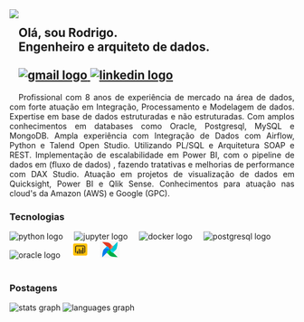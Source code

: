 <img align="left" height="150" src="https://avatars.githubusercontent.com/u/36868958?s=400&u=e9eee92b01e2a0b9265b06c682f825f23a69c0ce&v=4"  />

###
<h2 align="left">Olá, sou Rodrigo. <br>Engenheiro e arquiteto de dados.
  <br>
  <div align="left">
    <br>
  <a href="rodrigon.aguilarlimitada@gmail.com" target="_blank">
    <img src="https://img.shields.io/static/v1?message=Gmail&logo=gmail&label=&color=D14836&logoColor=white&labelColor=&style=for-the-badge" height="35" alt="gmail logo"  />
  </a>
  <a href="https://www.linkedin.com/in/rodrigo-nascimento-aguilar-828b51b9/" target="_blank">
    <img src="https://img.shields.io/static/v1?message=LinkedIn&logo=linkedin&label=&color=0077B5&logoColor=white&labelColor=&style=for-the-badge" height="35" alt="linkedin logo"  />
  </a>
</div>
</h2>
<p style="text-align: justify;text-justify: inter-word;">Profissional com 8 anos de experiência de mercado na área de dados, com forte atuação em Integração, Processamento e Modelagem de dados. 
Expertise em base de dados estruturadas e não estruturadas. Com amplos conhecimentos em databases como Oracle, Postgresql, MySQL e MongoDB.
Ampla experiência com Integração de Dados com Airflow, Python e Talend Open Studio. Utilizando PL/SQL e Arquitetura SOAP e REST.
Implementação de escalabilidade em Power BI, com o pipeline de dados em (fluxo de dados) , fazendo tratativas e melhorias de performance com DAX Studio.
Atuação em projetos de visualização de dados em Quicksight, Power BI e Qlik Sense. 
Conhecimentos para atuação nas cloud's da Amazon (AWS) e Google (GPC). 
</p>

<h3>Tecnologias</h3>
<div align="left">
  <img src="https://cdn.jsdelivr.net/gh/devicons/devicon/icons/python/python-original.svg" height="30" alt="python logo"  />
  <img width="12" />
  <img src="https://cdn.jsdelivr.net/gh/devicons/devicon/icons/jupyter/jupyter-original.svg" height="30" alt="jupyter logo"  />
  <img width="12" />
  <img src="https://cdn.jsdelivr.net/gh/devicons/devicon/icons/docker/docker-original.svg" height="30" alt="docker logo"  />
  <img width="12" />
  <img src="https://cdn.jsdelivr.net/gh/devicons/devicon/icons/postgresql/postgresql-original.svg" height="30" alt="postgresql logo"  />
  <img width="12" />
  <img src="https://cdn.jsdelivr.net/gh/devicons/devicon/icons/oracle/oracle-original.svg" height="30" alt="oracle logo"  />
  <img width="12" />
  <img src="icons8-power-bi-48.png" height="30" alt="powerbi logo"  />
  <img width="12" />
  <img src="airflow.png" height="30" alt="airflow logo"  />
</div>

<br>
<h3>Postagens</h3>

<div align="left">
  <img src="https://github-readme-stats.vercel.app/api?username=rnaguilar&hide_title=false&hide_rank=false&show_icons=true&include_all_commits=true&count_private=true&disable_animations=false&theme=dracula&locale=en&hide_border=false" height="150" alt="stats graph"  />
  <img src="https://github-readme-stats.vercel.app/api/top-langs?username=rnaguilar&locale=en&hide_title=false&layout=compact&card_width=320&langs_count=5&theme=dracula&hide_border=false" height="150" alt="languages graph"  />
</div>

###

<br>



###





